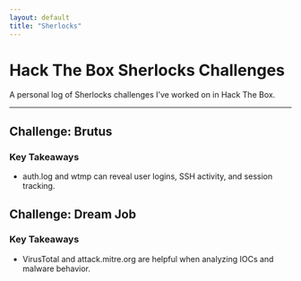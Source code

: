 ```yaml
---
layout: default
title: "Sherlocks"
---
```


# Hack The Box Sherlocks Challenges

A personal log of Sherlocks challenges I’ve worked on in Hack The Box.

---

## Challenge: Brutus
### Key Takeaways
- auth.log and wtmp can reveal user logins, SSH activity, and session tracking.

## Challenge: Dream Job
### Key Takeaways
- VirusTotal and attack.mitre.org are helpful when analyzing IOCs and malware behavior.
